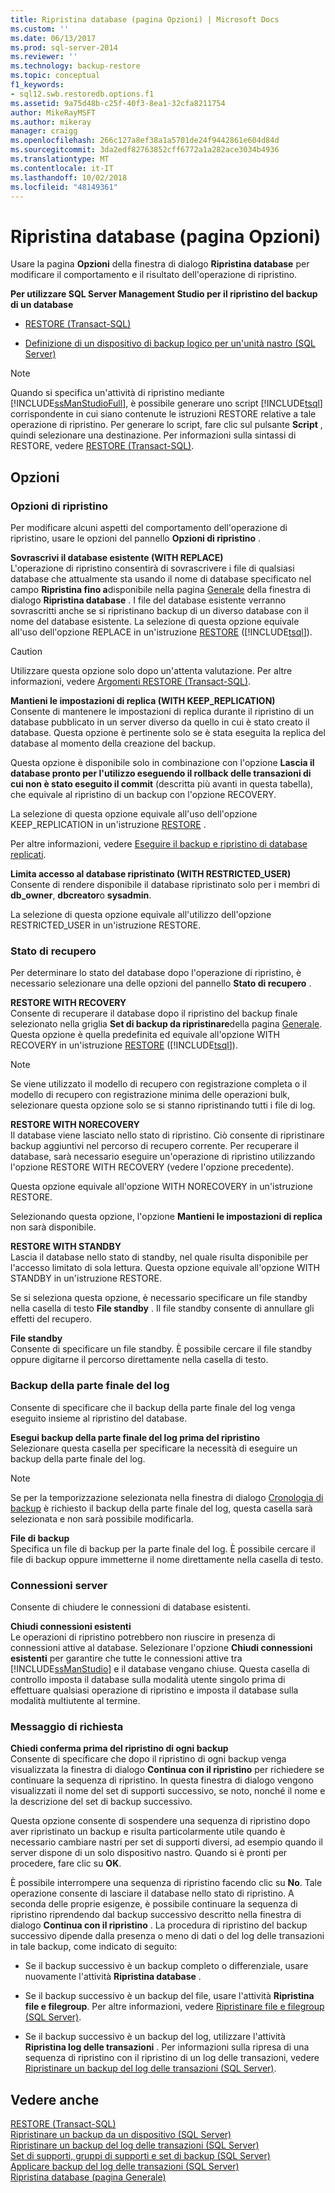 ```yaml
---
title: Ripristina database (pagina Opzioni) | Microsoft Docs
ms.custom: ''
ms.date: 06/13/2017
ms.prod: sql-server-2014
ms.reviewer: ''
ms.technology: backup-restore
ms.topic: conceptual
f1_keywords:
- sql12.swb.restoredb.options.f1
ms.assetid: 9a75d48b-c25f-40f3-8ea1-32cfa8211754
author: MikeRayMSFT
ms.author: mikeray
manager: craigg
ms.openlocfilehash: 266c127a8ef38a1a5701de24f9442861e604d84d
ms.sourcegitcommit: 3da2edf82763852cff6772a1a282ace3034b4936
ms.translationtype: MT
ms.contentlocale: it-IT
ms.lasthandoff: 10/02/2018
ms.locfileid: "48149361"
---
```

# <a name="restore-database-options-page"></a>Ripristina database (pagina Opzioni)
  Usare la pagina **Opzioni** della finestra di dialogo **Ripristina database** per modificare il comportamento e il risultato dell'operazione di ripristino.  
  
 **Per utilizzare SQL Server Management Studio per il ripristino del backup di un database**  
  
-   [RESTORE &#40;Transact-SQL&#41;](/sql/t-sql/statements/restore-statements-transact-sql)  
  
-   [Definizione di un dispositivo di backup logico per un'unità nastro &#40;SQL Server&#41;](define-a-logical-backup-device-for-a-tape-drive-sql-server.md)  
  
> [!NOTE]  
>  Quando si specifica un'attività di ripristino mediante [!INCLUDE[ssManStudioFull](../../includes/ssmanstudiofull-md.md)], è possibile generare uno script [!INCLUDE[tsql](../../includes/tsql-md.md)] corrispondente in cui siano contenute le istruzioni RESTORE relative a tale operazione di ripristino. Per generare lo script, fare clic sul pulsante **Script** , quindi selezionare una destinazione. Per informazioni sulla sintassi di RESTORE, vedere [RESTORE &#40;Transact-SQL&#41;](/sql/t-sql/statements/restore-statements-transact-sql).  
  
## <a name="options"></a>Opzioni  
  
### <a name="restore-options"></a>Opzioni di ripristino  
 Per modificare alcuni aspetti del comportamento dell'operazione di ripristino, usare le opzioni del pannello **Opzioni di ripristino** .  
  
 **Sovrascrivi il database esistente (WITH REPLACE)**  
 L'operazione di ripristino consentirà di sovrascrivere i file di qualsiasi database che attualmente sta usando il nome di database specificato nel campo **Ripristina fino a**disponibile nella pagina [Generale](../../integration-services/general-page-of-integration-services-designers-options.md) della finestra di dialogo **Ripristina database** . I file del database esistente verranno sovrascritti anche se si ripristinano backup di un diverso database con il nome del database esistente. La selezione di questa opzione equivale all'uso dell'opzione REPLACE in un'istruzione [RESTORE](/sql/t-sql/statements/restore-statements-arguments-transact-sql) ([!INCLUDE[tsql](../../includes/tsql-md.md)]).  
  
> [!CAUTION]  
>  Utilizzare questa opzione solo dopo un'attenta valutazione. Per altre informazioni, vedere [Argomenti RESTORE &#40;Transact-SQL&#41;](/sql/t-sql/statements/restore-statements-arguments-transact-sql).  
  
 **Mantieni le impostazioni di replica (WITH KEEP_REPLICATION)**  
 Consente di mantenere le impostazioni di replica durante il ripristino di un database pubblicato in un server diverso da quello in cui è stato creato il database. Questa opzione è pertinente solo se è stata eseguita la replica del database al momento della creazione del backup.  
  
 Questa opzione è disponibile solo in combinazione con l'opzione **Lascia il database pronto per l'utilizzo eseguendo il rollback delle transazioni di cui non è stato eseguito il commit** (descritta più avanti in questa tabella), che equivale al ripristino di un backup con l'opzione RECOVERY.  
  
 La selezione di questa opzione equivale all'uso dell'opzione KEEP_REPLICATION in un'istruzione [RESTORE](/sql/t-sql/statements/restore-statements-transact-sql) .  
  
 Per altre informazioni, vedere [Eseguire il backup e ripristino di database replicati](../replication/administration/back-up-and-restore-replicated-databases.md).  
  
 **Limita accesso al database ripristinato (WITH RESTRICTED_USER)**  
 Consente di rendere disponibile il database ripristinato solo per i membri di **db_owner**, **dbcreator**o **sysadmin**.  
  
 La selezione di questa opzione equivale all'utilizzo dell'opzione RESTRICTED_USER in un'istruzione RESTORE.  
  
### <a name="recovery-state"></a>Stato di recupero  
 Per determinare lo stato del database dopo l'operazione di ripristino, è necessario selezionare una delle opzioni del pannello **Stato di recupero** .  
  
 **RESTORE WITH RECOVERY**  
 Consente di recuperare il database dopo il ripristino del backup finale selezionato nella griglia **Set di backup da ripristinare**della pagina [Generale](../../integration-services/general-page-of-integration-services-designers-options.md). Questa opzione è quella predefinita ed equivale all'opzione WITH RECOVERY in un'istruzione [RESTORE](/sql/t-sql/statements/restore-statements-arguments-transact-sql) ([!INCLUDE[tsql](../../includes/tsql-md.md)]).  
  
> [!NOTE]  
>  Se viene utilizzato il modello di recupero con registrazione completa o il modello di recupero con registrazione minima delle operazioni bulk, selezionare questa opzione solo se si stanno ripristinando tutti i file di log.  
  
 **RESTORE WITH NORECOVERY**  
 Il database viene lasciato nello stato di ripristino. Ciò consente di ripristinare backup aggiuntivi nel percorso di recupero corrente. Per recuperare il database, sarà necessario eseguire un'operazione di ripristino utilizzando l'opzione RESTORE WITH RECOVERY (vedere l'opzione precedente).  
  
 Questa opzione equivale all'opzione WITH NORECOVERY in un'istruzione RESTORE.  
  
 Selezionando questa opzione, l'opzione **Mantieni le impostazioni di replica** non sarà disponibile.  
  
 **RESTORE WITH STANDBY**  
 Lascia il database nello stato di standby, nel quale risulta disponibile per l'accesso limitato di sola lettura. Questa opzione equivale all'opzione WITH STANDBY in un'istruzione RESTORE.  
  
 Se si seleziona questa opzione, è necessario specificare un file standby nella casella di testo **File standby** . Il file standby consente di annullare gli effetti del recupero.  
  
 **File standby**  
 Consente di specificare un file standby. È possibile cercare il file standby oppure digitarne il percorso direttamente nella casella di testo.  
  
### <a name="tail-log-backup"></a>Backup della parte finale del log  
 Consente di specificare che il backup della parte finale del log venga eseguito insieme al ripristino del database.  
  
 **Esegui backup della parte finale del log prima del ripristino**  
 Selezionare questa casella per specificare la necessità di eseguire un backup della parte finale del log.  
  
> [!NOTE]  
>  Se per la temporizzazione selezionata nella finestra di dialogo [Cronologia di backup](backup-timeline.md) è richiesto il backup della parte finale del log, questa casella sarà selezionata e non sarà possibile modificarla.  
  
 **File di backup**  
 Specifica un file di backup per la parte finale del log. È possibile cercare il file di backup oppure immetterne il nome direttamente nella casella di testo.  
  
### <a name="server-connections"></a>Connessioni server  
 Consente di chiudere le connessioni di database esistenti.  
  
 **Chiudi connessioni esistenti**  
 Le operazioni di ripristino potrebbero non riuscire in presenza di connessioni attive al database. Selezionare l'opzione **Chiudi connessioni esistenti** per garantire che tutte le connessioni attive tra [!INCLUDE[ssManStudio](../../includes/ssmanstudio-md.md)] e il database vengano chiuse. Questa casella di controllo imposta il database sulla modalità utente singolo prima di effettuare qualsiasi operazione di ripristino e imposta il database sulla modalità multiutente al termine.  
  
### <a name="prompt"></a>Messaggio di richiesta  
 **Chiedi conferma prima del ripristino di ogni backup**  
 Consente di specificare che dopo il ripristino di ogni backup venga visualizzata la finestra di dialogo **Continua con il ripristino** per richiedere se continuare la sequenza di ripristino. In questa finestra di dialogo vengono visualizzati il nome del set di supporti successivo, se noto, nonché il nome e la descrizione del set di backup successivo.  
  
 Questa opzione consente di sospendere una sequenza di ripristino dopo aver ripristinato un backup e risulta particolarmente utile quando è necessario cambiare nastri per set di supporti diversi, ad esempio quando il server dispone di un solo dispositivo nastro. Quando si è pronti per procedere, fare clic su **OK**.  
  
 È possibile interrompere una sequenza di ripristino facendo clic su **No**. Tale operazione consente di lasciare il database nello stato di ripristino. A seconda delle proprie esigenze, è possibile continuare la sequenza di ripristino riprendendo dal backup successivo descritto nella finestra di dialogo **Continua con il ripristino** . La procedura di ripristino del backup successivo dipende dalla presenza o meno di dati o del log delle transazioni in tale backup, come indicato di seguito:  
  
-   Se il backup successivo è un backup completo o differenziale, usare nuovamente l'attività **Ripristina database** .  
  
-   Se il backup successivo è un backup del file, usare l'attività **Ripristina file e filegroup**. Per altre informazioni, vedere [Ripristinare file e filegroup &#40;SQL Server&#41;](restore-files-and-filegroups-sql-server.md).  
  
-   Se il backup successivo è un backup del log, utilizzare l'attività **Ripristina log delle transazioni** . Per informazioni sulla ripresa di una sequenza di ripristino con il ripristino di un log delle transazioni, vedere [Ripristinare un backup del log delle transazioni &#40;SQL Server&#41;](restore-a-transaction-log-backup-sql-server.md).  
  
## <a name="see-also"></a>Vedere anche  
 [RESTORE &#40;Transact-SQL&#41;](/sql/t-sql/statements/restore-statements-transact-sql)   
 [Ripristinare un backup da un dispositivo &#40;SQL Server&#41;](restore-a-backup-from-a-device-sql-server.md)   
 [Ripristinare un backup del log delle transazioni &#40;SQL Server&#41;](restore-a-transaction-log-backup-sql-server.md)   
 [Set di supporti, gruppi di supporti e set di backup &#40;SQL Server&#41;](media-sets-media-families-and-backup-sets-sql-server.md)   
 [Applicare backup del log delle transazioni &#40;SQL Server&#41;](transaction-log-backups-sql-server.md)   
 [Ripristina database &#40;pagina Generale&#41;](../../integration-services/general-page-of-integration-services-designers-options.md)  
  
  
